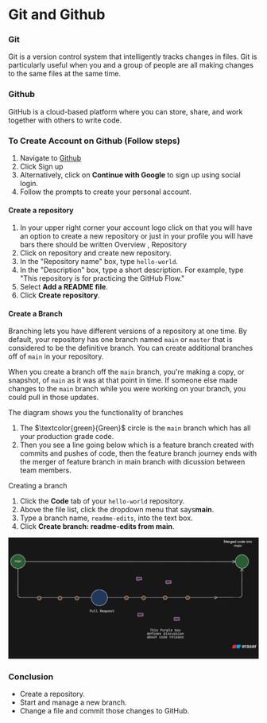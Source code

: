 <h1>Git and Github</h1>

<h3>Git</h3>
<p>Git is a version control system that intelligently tracks changes in files. Git is particularly useful when you and a group of people are all making changes to the same files at the same time.
</p>

<h3>Github</h4>

<p>GitHub is a cloud-based platform where you can store, share, and work together with others to write code.</p>

### To Create Account on Github (Follow steps)

1. Navigate to [Github](https://github.com)
2. Click Sign up
3. Alternatively, click on **Continue with Google** to sign up using social login.
4. Follow the prompts to create your personal account.


#### Create a repository

1. In your upper right corner your account logo click on that you will have an option to create a new repository or just in your profile you will have bars there should be written Overview , Repository
2. Click on repository and create new repository.
3. In the "Repository name" box, type `hello-world`.
4. In the "Description" box, type a short description. For example, type "This repository is for practicing the GitHub Flow."
5. Select ​**Add a README file**​.
6. Click ​**Create repository**​.

#### Create a Branch

Branching lets you have different versions of a repository at one time.
By default, your repository has one branch named `main` or `master` that is considered to be the definitive branch. You can create additional branches off of `main` in your repository.

When you create a branch off the `main` branch, you're making a copy, or snapshot, of `main` as it was at that point in time. If someone else made changes to the `main` branch while you were working on your branch, you could pull in those updates.

The diagram shows you the functionality of branches

1. The $\textcolor{green}{Green}$ circle is the `main` branch which has all your production grade code.
2. Then you see a line going below which is a feature branch created with commits and pushes of code, then the feature branch journey ends with the merger of feature branch in main branch with dicussion between team members.

Creating a branch

1. Click the **Code** tab of your `hello-world` repository.
2. Above the file list, click the dropdown menu that says ​**main**​.
3. Type a branch name, `readme-edits`, into the text box.
4. Click ​**Create branch: readme-edits from main**​.

![1756707988001](images/Gitone/1756707988001.png)

### Conclusion

* Create a repository.
* Start and manage a new branch.
* Change a file and commit those changes to GitHub.





